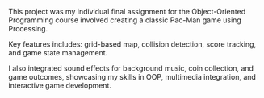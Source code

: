 This project was my individual final assignment for the Object-Oriented Programming course involved creating a classic Pac-Man game using Processing. 

Key features includes: grid-based map, collision detection, score tracking, and game state management. 

I also integrated sound effects for background music, coin collection, and game outcomes, showcasing my skills in OOP, multimedia integration, and interactive game development.
